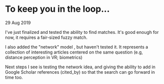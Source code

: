 # To keep you in the loop...


29 Aug 2019

I've just finalized and tested the ability to find matches. It's good enough for now, it requires a fair-sized fuzzy match. 

I also added the "network" model , but haven't tested it. It represents a collection of interesting articles centered on the same question (e.g, distance perception in VR; biometrics)

Next steps I see is testing the network idea, and giving the ability to add in Google Scholar references (cited_by) so that the search can go forward in time too.